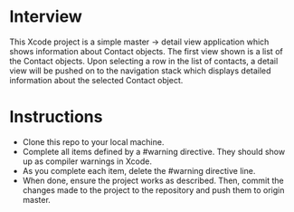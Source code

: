 # Interview
This Xcode project is a simple master -> detail view application which shows information about Contact objects. The first view shown is a list of the Contact objects. Upon selecting a row in the list of contacts, a detail view will be pushed on to the navigation stack which displays detailed information about the selected Contact object.

# Instructions
- Clone this repo to your local machine.
- Complete all items defined by a #warning directive. They should show up as compiler warnings in Xcode.
- As you complete each item, delete the #warning directive line.
- When done, ensure the project works as described. Then, commit the changes made to the project to the repository and push them to origin master.
